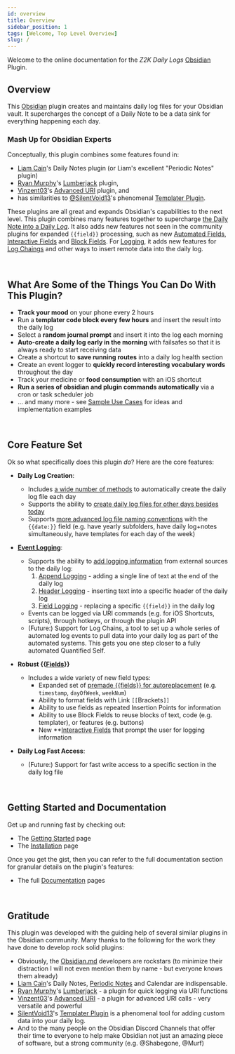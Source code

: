```yaml
---
id: overview
title: Overview
sidebar_position: 1
tags: [Welcome, Top Level Overview]
slug: /
---
```

Welcome to the online documentation for the *Z2K Daily Logs* [Obsidian](https://obsidian.md) Plugin. 

## Overview
This [Obsidian](https//obsidian.md) plugin creates and maintains daily log files for your Obsidian vault. It supercharges the concept of a Daily Note to be a data sink for everything happening each day.

### Mash Up for Obsidian Experts
Conceptually, this plugin combines some features found in:
- [Liam Cain](https://github.com/liamcain)'s Daily Notes plugin (or Liam's excellent "Periodic Notes" plugin)
- [Ryan Murphy](https://github.com/ryanjamurphy)'s [Lumberjack](https://github.com/ryanjamurphy/lumberjack-obsidian) plugin, 
- [Vinzent03](https://github.com/Vinzent03)'s [Advanced URI](https://github.com/Vinzent03/obsidian-advanced-uri) plugin, and
- has similarities to [@SilentVoid13](https://github.com/SilentVoid13)'s phenomenal [Templater Plugin](https://github.com/SilentVoid13/Templater).

These plugins are all great and expands Obsidian's capabilities to the next level. This plugin combines many features together to supercharge [the Daily Note into a Daily *Log*](Interoperability/Daily-Note-vs-Daily-Log). It also adds new features not seen in the community plugins for expanded `{{field}}` processing, such as new [Automated Fields](Fields/Automated-Fields), [Interactive Fields](Fields/Interactive-Fields) and [Block Fields](Fields/Block-Fields). For [Logging](Logging/Event-Logging), it adds new features for [Log Chaings](Logging/Log-Chains) and other ways to insert remote data into the daily log.

&nbsp;
## What Are Some of the Things You Can Do With This Plugin?
- **Track your mood** on your phone every 2 hours
- Run a **templater code block every few hours** and insert the result into the daily log
- Select a **random journal prompt** and insert it into the log each morning
- **Auto-create a daily log early in the morning** with failsafes so that it is always ready to start receiving data
- Create a shortcut to **save running routes** into a daily log health section
- Create an event logger to **quickly record interesting vocabulary words** throughout the day
- Track your medicine or **food consumption** with an iOS shortcut
- **Run a series of obsidian and plugin commands automatically** via a cron or task scheduler job
- ... and many more - see [Sample Use Cases](Usage/use-cases) for ideas and implementation examples

&nbsp;
## Core Feature Set
Ok so what specifically does this plugin _do_? Here are the core features:

- **Daily Log Creation**:
   - Includes [a wide number of methods](LogCreation/Log-Creation-Triggers) to automatically create the daily log file each day
   - Supports the ability to [create daily log files for other days besides today](LogCreation/Creating-Past-Log-Files)
   - Supports [more advanced log file naming conventions](Advanced/File-Naming) with the `{{date:}}` field (e.g. have yearly subfolders, have daily log+notes simultaneously, have templates for each day of the week)

- **[Event Logging](Logging/Event-Logging)**:
   - Supports the ability to [add logging information](Logging/Event-Logging) from external sources to the daily log:
      1. [Append Logging](Logging/Append-Logging) - adding a single line of text at the end of the daily log
      2. [Header Logging](Logging/Header-Logging) - inserting text into a specific header of the daily log
      3. [Field Logging](Logging/Field-Logging) - replacing a specific `{{field}}` in the daily log
   - Events can be logged via URI commands (e.g. for iOS Shortcuts, scripts), through hotkeys, or through the plugin API
   - (Future:) Support for Log Chains, a tool to set up a whole series of automated log events to pull data into your daily log as part of the automated systems. This gets you one step closer to a fully automated Quantified Self.

- **Robust {{[Fields](./Fields/Fields)}}**
   - Includes a wide variety of new field types:
      - Expanded set of [premade {{fields}} for autoreplacement](Fields/Automated-Fields) (e.g. `timestamp`, `dayOfWeek`, `weekNum`)
      - Ability to format fields with Link `[[`Brackets`]]` 
      - Ability to use fields as repeated Insertion Points for information
      - Ability to use Block Fields to reuse blocks of text, code (e.g. templater), or features (e.g. buttons)
      - New **[Interactive Fields](Fields/Interactive-Fields) that prompt the user for logging information 

- **Daily Log Fast Access**:
   - (Future:) Support for fast write access to a specific section in the daily log file


&nbsp;
## Getting Started and Documentation
Get up and running fast by checking out:
- The [Getting Started](GettingStarted/getting-started) page
- The [Installation](GettingStarted/installation) page

Once you get the gist, then you can refer to the full documentation section for granular details on the plugin's features:
- The full [Documentation](Documentation/documentation) pages

&nbsp;
## Gratitude
This plugin was developed with the guiding help of several similar plugins in the Obsidian community. Many thanks to the following for the work they have done to develop rock solid plugins:
- Obviously, the [Obsidian.md](https://obsidian.md) developers are rockstars (to minimize their distraction I will not even mention them by name - but everyone knows them already)
- [Liam Cain](https://github.com/liamcain)'s Daily Notes, [Periodic Notes](https://github.com/liamcain/obsidian-periodic-notes/blob/main/README.md) and Calendar are indispensable.
- [Ryan Murphy](https://github.com/ryanjamurphy)'s [Lumberjack](https://github.com/ryanjamurphy/lumberjack-obsidian) - a plugin for quick logging via URI functions
- [Vinzent03](https://github.com/Vinzent03)'s [Advanced URI](https://github.com/Vinzent03/obsidian-advanced-uri) - a plugin for advanced URI calls - very versatile and powerful 
- [SilentVoid13](https://github.com/SilentVoid13)'s [Templater Plugin](https://github.com/SilentVoid13/Templater) is a phenomenal tool for adding custom data into your daily log. 
- And to the many people on the Obsidian Discord Channels that offer their time to everyone to help make Obsidian not just an amazing piece of software, but a strong community (e.g. @Shabegone, @Murf)